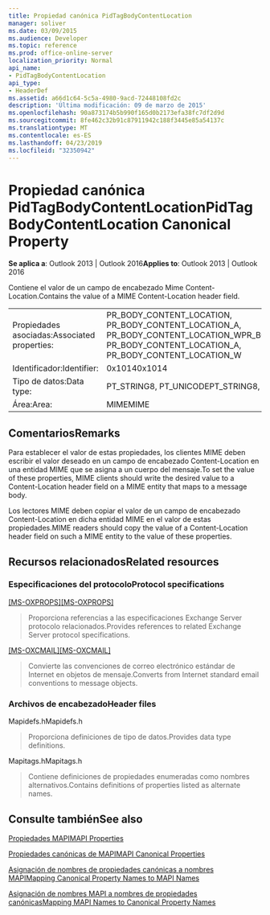 ```yaml
---
title: Propiedad canónica PidTagBodyContentLocation
manager: soliver
ms.date: 03/09/2015
ms.audience: Developer
ms.topic: reference
ms.prod: office-online-server
localization_priority: Normal
api_name:
- PidTagBodyContentLocation
api_type:
- HeaderDef
ms.assetid: a66d1c64-5c5a-4980-9acd-72448108fd2c
description: 'Última modificación: 09 de marzo de 2015'
ms.openlocfilehash: 90a873174b5b990f165d0b2173efa38fc7df2d9d
ms.sourcegitcommit: 8fe462c32b91c87911942c188f3445e85a54137c
ms.translationtype: MT
ms.contentlocale: es-ES
ms.lasthandoff: 04/23/2019
ms.locfileid: "32350942"
---
```

# <a name="pidtagbodycontentlocation-canonical-property"></a><span data-ttu-id="7bdf5-103">Propiedad canónica PidTagBodyContentLocation</span><span class="sxs-lookup"><span data-stu-id="7bdf5-103">PidTagBodyContentLocation Canonical Property</span></span>

  
  
<span data-ttu-id="7bdf5-104">**Se aplica a**: Outlook 2013 | Outlook 2016</span><span class="sxs-lookup"><span data-stu-id="7bdf5-104">**Applies to**: Outlook 2013 | Outlook 2016</span></span> 
  
<span data-ttu-id="7bdf5-105">Contiene el valor de un campo de encabezado Mime Content-Location.</span><span class="sxs-lookup"><span data-stu-id="7bdf5-105">Contains the value of a MIME Content-Location header field.</span></span>
  
|||
|:-----|:-----|
|<span data-ttu-id="7bdf5-106">Propiedades asociadas:</span><span class="sxs-lookup"><span data-stu-id="7bdf5-106">Associated properties:</span></span>  <br/> |<span data-ttu-id="7bdf5-107">PR_BODY_CONTENT_LOCATION, PR_BODY_CONTENT_LOCATION_A, PR_BODY_CONTENT_LOCATION_W</span><span class="sxs-lookup"><span data-stu-id="7bdf5-107">PR_BODY_CONTENT_LOCATION, PR_BODY_CONTENT_LOCATION_A, PR_BODY_CONTENT_LOCATION_W</span></span>  <br/> |
|<span data-ttu-id="7bdf5-108">Identificador:</span><span class="sxs-lookup"><span data-stu-id="7bdf5-108">Identifier:</span></span>  <br/> |<span data-ttu-id="7bdf5-109">0x1014</span><span class="sxs-lookup"><span data-stu-id="7bdf5-109">0x1014</span></span>  <br/> |
|<span data-ttu-id="7bdf5-110">Tipo de datos:</span><span class="sxs-lookup"><span data-stu-id="7bdf5-110">Data type:</span></span>  <br/> |<span data-ttu-id="7bdf5-111">PT_STRING8, PT_UNICODE</span><span class="sxs-lookup"><span data-stu-id="7bdf5-111">PT_STRING8, PT_UNICODE</span></span>  <br/> |
|<span data-ttu-id="7bdf5-112">Área:</span><span class="sxs-lookup"><span data-stu-id="7bdf5-112">Area:</span></span>  <br/> |<span data-ttu-id="7bdf5-113">MIME</span><span class="sxs-lookup"><span data-stu-id="7bdf5-113">MIME</span></span>  <br/> |
   
## <a name="remarks"></a><span data-ttu-id="7bdf5-114">Comentarios</span><span class="sxs-lookup"><span data-stu-id="7bdf5-114">Remarks</span></span>

<span data-ttu-id="7bdf5-115">Para establecer el valor de estas propiedades, los clientes MIME deben escribir el valor deseado en un campo de encabezado Content-Location en una entidad MIME que se asigna a un cuerpo del mensaje.</span><span class="sxs-lookup"><span data-stu-id="7bdf5-115">To set the value of these properties, MIME clients should write the desired value to a Content-Location header field on a MIME entity that maps to a message body.</span></span>
  
<span data-ttu-id="7bdf5-116">Los lectores MIME deben copiar el valor de un campo de encabezado Content-Location en dicha entidad MIME en el valor de estas propiedades.</span><span class="sxs-lookup"><span data-stu-id="7bdf5-116">MIME readers should copy the value of a Content-Location header field on such a MIME entity to the value of these properties.</span></span>
  
## <a name="related-resources"></a><span data-ttu-id="7bdf5-117">Recursos relacionados</span><span class="sxs-lookup"><span data-stu-id="7bdf5-117">Related resources</span></span>

### <a name="protocol-specifications"></a><span data-ttu-id="7bdf5-118">Especificaciones del protocolo</span><span class="sxs-lookup"><span data-stu-id="7bdf5-118">Protocol specifications</span></span>

<span data-ttu-id="7bdf5-119">[[MS-OXPROPS]](https://msdn.microsoft.com/library/f6ab1613-aefe-447d-a49c-18217230b148%28Office.15%29.aspx)</span><span class="sxs-lookup"><span data-stu-id="7bdf5-119">[[MS-OXPROPS]](https://msdn.microsoft.com/library/f6ab1613-aefe-447d-a49c-18217230b148%28Office.15%29.aspx)</span></span>
  
> <span data-ttu-id="7bdf5-120">Proporciona referencias a las especificaciones Exchange Server protocolo relacionados.</span><span class="sxs-lookup"><span data-stu-id="7bdf5-120">Provides references to related Exchange Server protocol specifications.</span></span>
    
<span data-ttu-id="7bdf5-121">[[MS-OXCMAIL]](https://msdn.microsoft.com/library/b60d48db-183f-4bf5-a908-f584e62cb2d4%28Office.15%29.aspx)</span><span class="sxs-lookup"><span data-stu-id="7bdf5-121">[[MS-OXCMAIL]](https://msdn.microsoft.com/library/b60d48db-183f-4bf5-a908-f584e62cb2d4%28Office.15%29.aspx)</span></span>
  
> <span data-ttu-id="7bdf5-122">Convierte las convenciones de correo electrónico estándar de Internet en objetos de mensaje.</span><span class="sxs-lookup"><span data-stu-id="7bdf5-122">Converts from Internet standard email conventions to message objects.</span></span>
    
### <a name="header-files"></a><span data-ttu-id="7bdf5-123">Archivos de encabezado</span><span class="sxs-lookup"><span data-stu-id="7bdf5-123">Header files</span></span>

<span data-ttu-id="7bdf5-124">Mapidefs.h</span><span class="sxs-lookup"><span data-stu-id="7bdf5-124">Mapidefs.h</span></span>
  
> <span data-ttu-id="7bdf5-125">Proporciona definiciones de tipo de datos.</span><span class="sxs-lookup"><span data-stu-id="7bdf5-125">Provides data type definitions.</span></span>
    
<span data-ttu-id="7bdf5-126">Mapitags.h</span><span class="sxs-lookup"><span data-stu-id="7bdf5-126">Mapitags.h</span></span>
  
> <span data-ttu-id="7bdf5-127">Contiene definiciones de propiedades enumeradas como nombres alternativos.</span><span class="sxs-lookup"><span data-stu-id="7bdf5-127">Contains definitions of properties listed as alternate names.</span></span>
    
## <a name="see-also"></a><span data-ttu-id="7bdf5-128">Consulte también</span><span class="sxs-lookup"><span data-stu-id="7bdf5-128">See also</span></span>



[<span data-ttu-id="7bdf5-129">Propiedades MAPI</span><span class="sxs-lookup"><span data-stu-id="7bdf5-129">MAPI Properties</span></span>](mapi-properties.md)
  
[<span data-ttu-id="7bdf5-130">Propiedades canónicas de MAPI</span><span class="sxs-lookup"><span data-stu-id="7bdf5-130">MAPI Canonical Properties</span></span>](mapi-canonical-properties.md)
  
[<span data-ttu-id="7bdf5-131">Asignación de nombres de propiedades canónicas a nombres MAPI</span><span class="sxs-lookup"><span data-stu-id="7bdf5-131">Mapping Canonical Property Names to MAPI Names</span></span>](mapping-canonical-property-names-to-mapi-names.md)
  
[<span data-ttu-id="7bdf5-132">Asignación de nombres MAPI a nombres de propiedades canónicas</span><span class="sxs-lookup"><span data-stu-id="7bdf5-132">Mapping MAPI Names to Canonical Property Names</span></span>](mapping-mapi-names-to-canonical-property-names.md)

